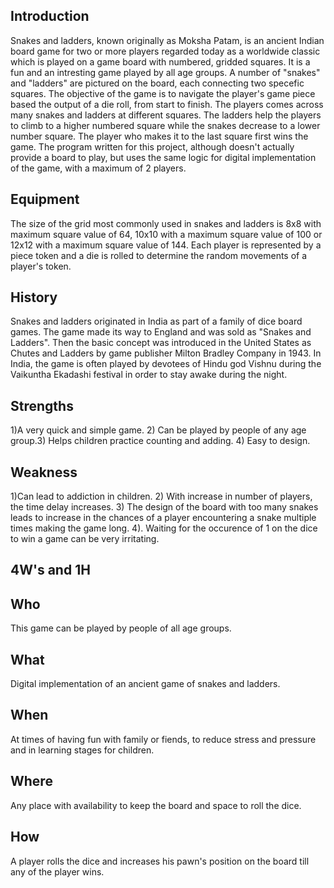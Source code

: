 
## Introduction
Snakes and ladders, known originally as Moksha Patam, is an ancient Indian board game for two or more players regarded today as a worldwide classic which is played on a game board with numbered, gridded squares. It is a fun and an intresting game played by all age groups. A number of "snakes" and "ladders" are pictured on the board, each connecting two specefic squares. The objective of the game is to navigate the player's game piece based the output of a die roll, from start to finish. The players comes across many snakes and ladders at different squares. The ladders help the players to climb to a higher numbered square while the snakes decrease to a lower number square. The player who makes it to the last square first wins the game. The program written for this project, although doesn't actually provide a board to play, but uses the same logic for digital implementation of the game, with a maximum of 2 players.


## Equipment
The size of the grid most commonly used in snakes and ladders is 8x8 with maximum square value of 64, 10x10 with a maximum square value of 100 or 12x12 with a maximum square value of 144. Each player is represented by a piece token and a die is rolled to determine the random movements of a player's token.
## History
Snakes and ladders originated in India as part of a family of dice board games. The game made its way to England and was sold as "Snakes and Ladders". Then the basic concept was introduced in the United States as Chutes and Ladders by game publisher Milton Bradley Company in 1943. In India, the game is often played by devotees of Hindu god Vishnu during the Vaikuntha Ekadashi festival in order to stay awake during the night.
## Strengths
1)A very quick and simple game. 
2) Can be played by people of any age group.3) Helps children practice counting and adding. 
4) Easy to design.
## Weakness
1)Can lead to addiction in children. 2) With increase in number of players, the time delay increases. 3) The design of the board with too many snakes leads to increase in the chances of a player encountering a snake multiple times making the game long. 4). Waiting for the occurence of 1 on the dice to win a game can be very irritating.
## 4W's and 1H
## Who
This game can be played by people of all age groups.
## What
Digital implementation of an ancient game of snakes and ladders.

## When
At times of having fun with family or fiends, to reduce stress and pressure and in learning stages for children.

## Where
Any place with availability to keep the board and space to roll the dice.

## How
A player rolls the dice and increases his pawn's position on the board till any of the player wins.

